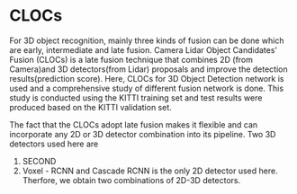# CLOCs
For 3D object recognition, mainly three kinds of fusion can be done which are early, intermediate and late fusion.  Camera Lidar Object Candidates' Fusion (CLOCs) is a late fusion technique that combines 2D (from Camera)and 3D detectors(from Lidar) proposals and improve the detection results(prediction score). 
Here, CLOCs for 3D Object Detection network is used and a comprehensive study of different fusion network is done. This study is conducted using the KITTI training set and test results were produced based on the KITTI validation set.

The fact that the CLOCs adopt late fusion makes it flexible and can incorporate any 2D or 3D detector combination into its pipeline. Two 3D detectors used here are 
1. SECOND
2. Voxel - RCNN
and Cascade RCNN is the only 2D detector used here. Therfore, we obtain two combinations of 2D-3D detectors. 
